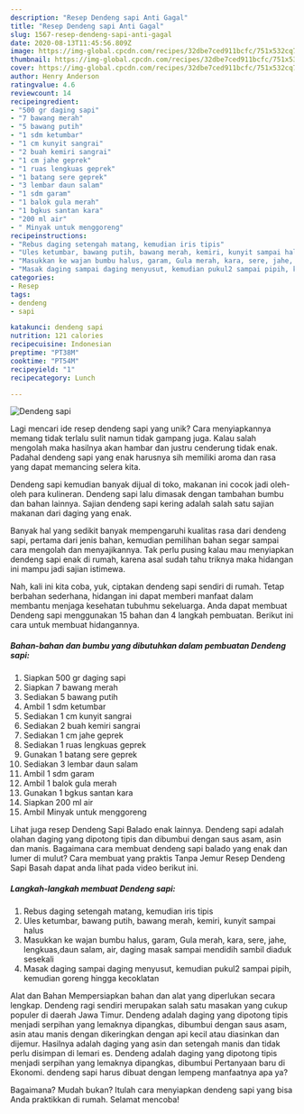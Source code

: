 ```yaml
---
description: "Resep Dendeng sapi Anti Gagal"
title: "Resep Dendeng sapi Anti Gagal"
slug: 1567-resep-dendeng-sapi-anti-gagal
date: 2020-08-13T11:45:56.809Z
image: https://img-global.cpcdn.com/recipes/32dbe7ced911bcfc/751x532cq70/dendeng-sapi-foto-resep-utama.jpg
thumbnail: https://img-global.cpcdn.com/recipes/32dbe7ced911bcfc/751x532cq70/dendeng-sapi-foto-resep-utama.jpg
cover: https://img-global.cpcdn.com/recipes/32dbe7ced911bcfc/751x532cq70/dendeng-sapi-foto-resep-utama.jpg
author: Henry Anderson
ratingvalue: 4.6
reviewcount: 14
recipeingredient:
- "500 gr daging sapi"
- "7 bawang merah"
- "5 bawang putih"
- "1 sdm ketumbar"
- "1 cm kunyit sangrai"
- "2 buah kemiri sangrai"
- "1 cm jahe geprek"
- "1 ruas lengkuas geprek"
- "1 batang sere geprek"
- "3 lembar daun salam"
- "1 sdm garam"
- "1 balok gula merah"
- "1 bgkus santan kara"
- "200 ml air"
- " Minyak untuk menggoreng"
recipeinstructions:
- "Rebus daging setengah matang, kemudian iris tipis"
- "Ules ketumbar, bawang putih, bawang merah, kemiri, kunyit sampai halus"
- "Masukkan ke wajan bumbu halus, garam, Gula merah, kara, sere, jahe, lengkuas,daun salam, air, daging masak sampai mendidih sambil diaduk sesekali"
- "Masak daging sampai daging menyusut, kemudian pukul2 sampai pipih, kemudian goreng hingga kecoklatan"
categories:
- Resep
tags:
- dendeng
- sapi

katakunci: dendeng sapi 
nutrition: 121 calories
recipecuisine: Indonesian
preptime: "PT38M"
cooktime: "PT54M"
recipeyield: "1"
recipecategory: Lunch

---
```



![Dendeng sapi](https://img-global.cpcdn.com/recipes/32dbe7ced911bcfc/751x532cq70/dendeng-sapi-foto-resep-utama.jpg)

Lagi mencari ide resep dendeng sapi yang unik? Cara menyiapkannya memang tidak terlalu sulit namun tidak gampang juga. Kalau salah mengolah maka hasilnya akan hambar dan justru cenderung tidak enak. Padahal dendeng sapi yang enak harusnya sih memiliki aroma dan rasa yang dapat memancing selera kita.

Dendeng sapi kemudian banyak dijual di toko, makanan ini cocok jadi oleh-oleh para kulineran. Dendeng sapi lalu dimasak dengan tambahan bumbu dan bahan lainnya. Sajian dendeng sapi kering adalah salah satu sajian makanan dari daging yang enak.

Banyak hal yang sedikit banyak mempengaruhi kualitas rasa dari dendeng sapi, pertama dari jenis bahan, kemudian pemilihan bahan segar sampai cara mengolah dan menyajikannya. Tak perlu pusing kalau mau menyiapkan dendeng sapi enak di rumah, karena asal sudah tahu triknya maka hidangan ini mampu jadi sajian istimewa.


Nah, kali ini kita coba, yuk, ciptakan dendeng sapi sendiri di rumah. Tetap berbahan sederhana, hidangan ini dapat memberi manfaat dalam membantu menjaga kesehatan tubuhmu sekeluarga. Anda dapat membuat Dendeng sapi menggunakan 15 bahan dan 4 langkah pembuatan. Berikut ini cara untuk membuat hidangannya.

<!--inarticleads1-->

##### Bahan-bahan dan bumbu yang dibutuhkan dalam pembuatan Dendeng sapi:

1. Siapkan 500 gr daging sapi
1. Siapkan 7 bawang merah
1. Sediakan 5 bawang putih
1. Ambil 1 sdm ketumbar
1. Sediakan 1 cm kunyit sangrai
1. Sediakan 2 buah kemiri sangrai
1. Sediakan 1 cm jahe geprek
1. Sediakan 1 ruas lengkuas geprek
1. Gunakan 1 batang sere geprek
1. Sediakan 3 lembar daun salam
1. Ambil 1 sdm garam
1. Ambil 1 balok gula merah
1. Gunakan 1 bgkus santan kara
1. Siapkan 200 ml air
1. Ambil  Minyak untuk menggoreng


Lihat juga resep Dendeng Sapi Balado enak lainnya. Dendeng sapi adalah olahan daging yang dipotong tipis dan dibumbui dengan saus asam, asin dan manis. Bagaimana cara membuat dendeng sapi balado yang enak dan lumer di mulut? Cara membuat yang praktis Tanpa Jemur Resep Dendeng Sapi Basah dapat anda lihat pada video berikut ini. 

<!--inarticleads2-->

##### Langkah-langkah membuat Dendeng sapi:

1. Rebus daging setengah matang, kemudian iris tipis
1. Ules ketumbar, bawang putih, bawang merah, kemiri, kunyit sampai halus
1. Masukkan ke wajan bumbu halus, garam, Gula merah, kara, sere, jahe, lengkuas,daun salam, air, daging masak sampai mendidih sambil diaduk sesekali
1. Masak daging sampai daging menyusut, kemudian pukul2 sampai pipih, kemudian goreng hingga kecoklatan


Alat dan Bahan Mempersiapkan bahan dan alat yang diperlukan secara lengkap. Dendeng ragi sendiri merupakan salah satu masakan yang cukup populer di daerah Jawa Timur. Dendeng adalah daging yang dipotong tipis menjadi serpihan yang lemaknya dipangkas, dibumbui dengan saus asam, asin atau manis dengan dikeringkan dengan api kecil atau diasinkan dan dijemur. Hasilnya adalah daging yang asin dan setengah manis dan tidak perlu disimpan di lemari es. Dendeng adalah daging yang dipotong tipis menjadi serpihan yang lemaknya dipangkas, dibumbui Pertanyaan baru di Ekonomi. dendeng sapi harus dibuat dengan lempeng manfaatnya apa ya? 

Bagaimana? Mudah bukan? Itulah cara menyiapkan dendeng sapi yang bisa Anda praktikkan di rumah. Selamat mencoba!
